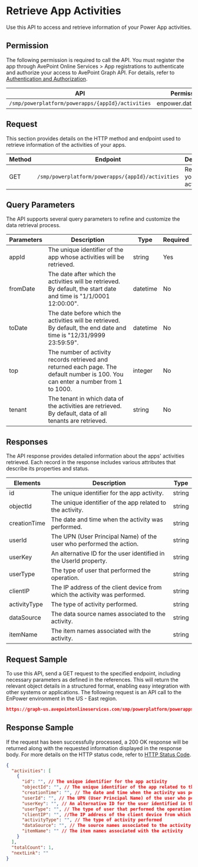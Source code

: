 # Retrieve App Activities

Use this API to access and retrieve information of your Power App activities.

## Permission

The following permission is required to call the API.
You must register the app through AvePoint Online Services > App registrations to authenticate and authorize your access to AvePoint Graph API.
For details, refer to [Authentication and Authorization](https://learn.avepoint.com/docs/Use-AvePoint-Graph-API.html#authentication-and-authorization).

| API   | Permission |
|-------------------|---------------|
|`/smp/powerplatform/powerapps/{appId}/activities` | enpower.data.read.all | 

## Request

This section provides details on the HTTP method and endpoint used to retrieve information of the activities of your apps.

| Method | Endpoint | Description | 
|--- | --- | --- |
| GET | `/smp/powerplatform/powerapps/{appId}/activities` | Retrieves your apps' activities | 

## Query Parameters

The API supports several query parameters to refine and customize the data retrieval process.

| Parameters | Description | Type | Required |
|--- | --- | --- | --- |
|appId | The unique identifier of the app whose activities will be retrieved. | string | Yes |
|fromDate | The date after which the activities will be retrieved. By default, the start date and time is "1/1/0001 12:00:00". | datetime | No |
|toDate | The date before which the activities will be retrieved. By default, the end date and time is "12/31/9999 23:59:59". | datetime | No |
| top | The number of activity records retrieved and returned each page. The default number is 100. You can enter a number from 1 to 1000. | integer | No |
| tenant | The tenant in which data of the activities are retrieved. By default, data of all tenants are retrieved. | string | No |

## Responses

The API response provides detailed information about the apps' activities retrieved. Each record in the response includes various attributes that describe its properties and status.

| Elements      | Description                                                  | Type   |
|---------------|--------------------------------------------------------------|--------|
| id            | The unique identifier for the app activity.                 | string |
| objectId      | The unique identifier of the app related to the activity.   | string |
| creationTime  | The date and time when the activity was performed.          | string |
| userId        | The UPN (User Principal Name) of the user who performed the action. | string |
| userKey       | An alternative ID for the user identified in the UserId property. | string |
| userType      | The type of user that performed the operation.              | string |
| clientIP      | The IP address of the client device from which the activity was performed. | string |
| activityType  | The type of activity performed.                              | string |
| dataSource    | The data source names associated to the activity.           | string |
| itemName      | The item names associated with the activity.                | string |

## Request Sample

To use this API, send a GET request to the specified endpoint, including necessary parameters as defined in the references. This will return the relevant object details in a structured format, enabling easy integration with other systems or applications. The following request is an API call to the EnPower environment in the US - East region.

```json
https://graph-us.avepointonlineservices.com/smp/powerplatform/powerapps/8A40E648-FD97-4FBA-****-66AD1A8BE89A/activities
```
## Response Sample

If the request has been successfully processed, a 200 OK response will be returned along with the requested information displayed in the response body. For more details on the HTTP status code, refer to [HTTP Status Code](https://learn.avepoint.com/docs/Use-AvePoint-Graph-API.html#http-status-code).

```json
{
  "activities": [
    {
      "id": "", // The unique identifier for the app activity
      "objectId": "", // The unique identifier of the app related to the activity
      "creationTime": "", // The date and time when the activity was performed
      "userId": "", // The UPN (User Principal Name) of the user who performed the action
      "userKey": "", // An alternative ID for the user identified in the UserId property
      "userType": "", // The type of user that performed the operation
      "clientIP": "", //The IP address of the client device from which the activity was performed
      "activityType": "", // The type of activity performed
      "dataSource": "", // The source names associated to the activity
      "itemName": "" // The item names associated with the activity
    }
  ],
  "totalCount": 1,
  "nextLink": ""
}
